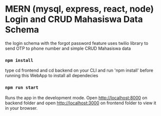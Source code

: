 # MERN (mysql, express, react, node) Login and CRUD Mahasiswa Data Schema

the login schema with the forgot password feature uses twilio library to send OTP to phone number and simple CRUD Mahasiswa data

### `npm install`

type cd frontend and cd backend on your CLI and run 'npm install' before running this WebApp to install all dependecies

### `npm run start`

Runs the app in the development mode.
Open [http://localhost:8000](http://localhost:8000) on backend folder and open [http://localhost:3000](http://localhost:3000) on frontend folder to view it in your browser.
